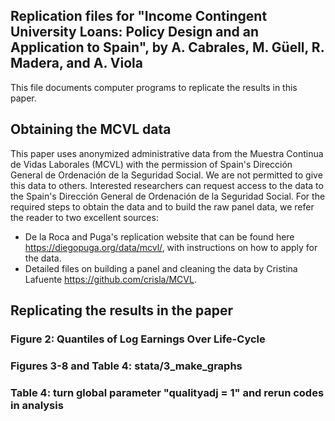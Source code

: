 ## Replication files for "Income Contingent University Loans: Policy Design and an Application to Spain", by A. Cabrales, M. Güell, R. Madera, and A. Viola

This file documents computer programs to replicate the results in this paper. 

## Obtaining the MCVL data 

This paper uses anonymized administrative data from the Muestra Continua de Vidas Laborales (MCVL) with the permission of Spain's Dirección General de Ordenación de la Seguridad Social. 
We are not permitted to give this data to others. 
Interested researchers can request access to the data to the Spain's Dirección General de Ordenación de la Seguridad Social.
For the required steps to obtain the data and to build the raw panel data, we refer the reader to two excellent sources:

- De la Roca and Puga's replication website that can be found here https://diegopuga.org/data/mcvl/, with instructions on how to apply for the data. 
- Detailed files on building a panel and cleaning the data by Cristina Lafuente https://github.com/crisla/MCVL.

## Replicating the results in the paper

### Figure 2: Quantiles of Log Earnings Over Life-Cycle
### Figures 3-8 and Table 4: stata/3_make_graphs
### Table 4: turn global parameter "qualityadj = 1" and rerun codes in analysis


